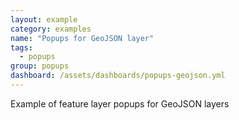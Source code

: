 ```yaml
---
layout: example
category: examples
name: "Popups for GeoJSON layer"
tags:
  - popups
group: popups
dashboard: /assets/dashboards/popups-geojson.yml
---
```


Example of feature layer popups for GeoJSON layers
